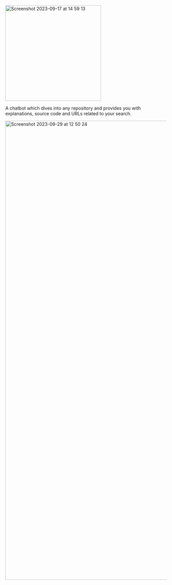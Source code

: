 <img width="299" alt="Screenshot 2023-09-17 at 14 59 13" src="https://github.com/RegiTelma/code-devil-deploy/assets/128974517/5bd2ad66-4644-492b-a3e0-f8f635d19806">

A chatbot which dives into any repository and provides you with explanations, source code and URLs related to your search.

<img width="1435" alt="Screenshot 2023-09-29 at 12 50 24" src="https://github.com/RegiTelma/code-devil-deploy/assets/128974517/1042166f-831f-4eb7-bce0-23f8d85e5ee0">
